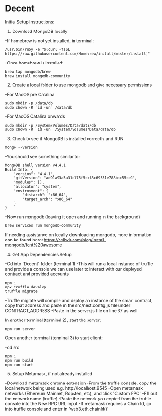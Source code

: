 # Decent

Initial Setup Instructions:

 1. Download MongoDB locally

  -If homebrew is not yet installed, in terminal:

  ```
  /usr/bin/ruby -e "$(curl -fsSL https://raw.githubusercontent.com/Homebrew/install/master/install)"
  ```

  -Once homebrew is installed:

  ```
  brew tap mongodb/brew
  brew install mongodb-community
  ```

2. Create a local folder to use mongodb and give necessary permissions

  -For MacOS pre Catalina

  ```
  sudo mkdir -p /data/db
  sudo chown -R `id -un` /data/db

  ```

  -For MacOS Catalina onwards

  ```
  sudo mkdir -p /System/Volumes/Data/data/db
  sudo chown -R `id -un` /System/Volumes/Data/data/db
  ```

3. Check to see if MongoDB is installed correctly and RUN

  ```
  mongo --version
  ```

  -You should see something similar to:

  ```
  MongoDB shell version v4.4.1
  Build Info: {
      "version": "4.4.1",
      "gitVersion": "ad91a93a5a31e175f5cbf8c69561e788bbc55ce1",
      "modules": [],
      "allocator": "system",
      "environment": {
          "distarch": "x86_64",
          "target_arch": "x86_64"
      }
  }
  ```

  -Now run mongodb (leaving it open and running in the background)

  ```
  brew services run mongodb-community
  ```

  If needing assistance on locally downloading mongodb, more information can be found here:
  https://zellwk.com/blog/install-mongodb/font%20awesome

4. Get App Dependencies Setup

  -Cd into 'Decent' folder (terminal 1)
  -This will run a local instance of truffle and provide a console we can use later to interact with our deployed contract and provided accounts
  
  ```
  npm i
  npx truffle develop
  truffle migrate
  ```

  -Truffle migrate will compile and deploy an instance of the smart contract, copy that address and paste in the src/next.config.js file under CONTRACT_ADDRESS
  -Paste in the server.js file on line 37 as well

  In another terminal (terminal 2), start the server:

  ```
  npm run server
  ```

  Open another terminal (terminal 3) to start client:

  -cd src
  ```
  npm i
  npm run build
  npm run start
  ```

5. Setup Metamask, if not already installed

-Download metamask chrome extension
-From the truffle console, copy the local network being used e.g. http://localhost:9545
-Open metamask networks (Ethereum Mainnet, Ropsten, etc), and click 'Custom RPC'
  -Fill out the network name (truffle)
  -Paste the network you copied from the truffle console into the New RPC URL input
  -If metamask requires a Chain Id, go into truffle console and enter in 'web3.eth.chainId()'
